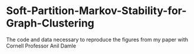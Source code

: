 # Soft-Partition-Markov-Stability-for-Graph-Clustering
The code and data necessary to reproduce the figures from my paper with Cornell Professor Anil Damle
